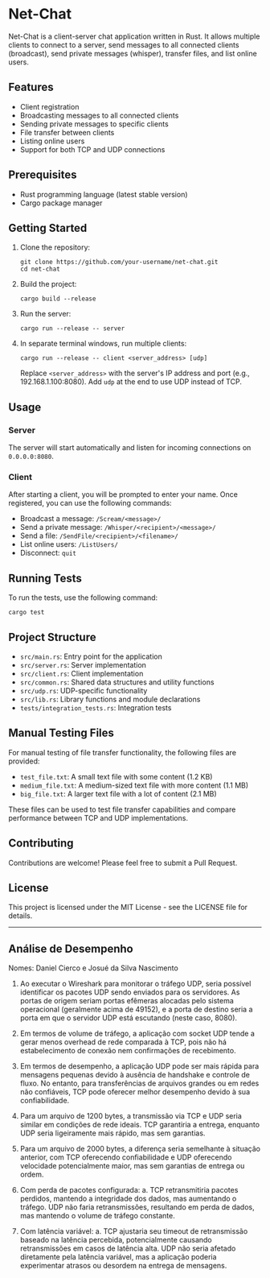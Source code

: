 # Net-Chat

Net-Chat is a client-server chat application written in Rust. It allows multiple clients to connect to a server, send messages to all connected clients (broadcast), send private messages (whisper), transfer files, and list online users.

## Features

- Client registration
- Broadcasting messages to all connected clients
- Sending private messages to specific clients
- File transfer between clients
- Listing online users
- Support for both TCP and UDP connections

## Prerequisites

- Rust programming language (latest stable version)
- Cargo package manager

## Getting Started

1. Clone the repository:
   ```
   git clone https://github.com/your-username/net-chat.git
   cd net-chat
   ```

2. Build the project:
   ```
   cargo build --release
   ```

3. Run the server:
   ```
   cargo run --release -- server
   ```

4. In separate terminal windows, run multiple clients:
   ```
   cargo run --release -- client <server_address> [udp]
   ```
   Replace `<server_address>` with the server's IP address and port (e.g., 192.168.1.100:8080).
   Add `udp` at the end to use UDP instead of TCP.

## Usage

### Server

The server will start automatically and listen for incoming connections on `0.0.0.0:8080`.

### Client

After starting a client, you will be prompted to enter your name. Once registered, you can use the following commands:

- Broadcast a message: `/Scream/<message>/`
- Send a private message: `/Whisper/<recipient>/<message>/`
- Send a file: `/SendFile/<recipient>/<filename>/`
- List online users: `/ListUsers/`
- Disconnect: `quit`

## Running Tests

To run the tests, use the following command:

```
cargo test
```

## Project Structure

- `src/main.rs`: Entry point for the application
- `src/server.rs`: Server implementation
- `src/client.rs`: Client implementation
- `src/common.rs`: Shared data structures and utility functions
- `src/udp.rs`: UDP-specific functionality
- `src/lib.rs`: Library functions and module declarations
- `tests/integration_tests.rs`: Integration tests

## Manual Testing Files

For manual testing of file transfer functionality, the following files are provided:

- `test_file.txt`: A small text file with some content (1.2 KB)
- `medium_file.txt`: A medium-sized text file with more content (1.1 MB)
- `big_file.txt`: A larger text file with a lot of content (2.1 MB)

These files can be used to test file transfer capabilities and compare performance between TCP and UDP implementations.

## Contributing

Contributions are welcome! Please feel free to submit a Pull Request.

## License

This project is licensed under the MIT License - see the LICENSE file for details.

---

## Análise de Desempenho

Nomes: Daniel Cierco e Josué da Silva Nascimento

1) Ao executar o Wireshark para monitorar o tráfego UDP, seria possível identificar os pacotes UDP sendo enviados para os servidores. As portas de origem seriam portas efêmeras alocadas pelo sistema operacional (geralmente acima de 49152), e a porta de destino seria a porta em que o servidor UDP está escutando (neste caso, 8080).

2) Em termos de volume de tráfego, a aplicação com socket UDP tende a gerar menos overhead de rede comparada à TCP, pois não há estabelecimento de conexão nem confirmações de recebimento.

3) Em termos de desempenho, a aplicação UDP pode ser mais rápida para mensagens pequenas devido à ausência de handshake e controle de fluxo. No entanto, para transferências de arquivos grandes ou em redes não confiáveis, TCP pode oferecer melhor desempenho devido à sua confiabilidade.

4) Para um arquivo de 1200 bytes, a transmissão via TCP e UDP seria similar em condições de rede ideais. TCP garantiria a entrega, enquanto UDP seria ligeiramente mais rápido, mas sem garantias.

5) Para um arquivo de 2000 bytes, a diferença seria semelhante à situação anterior, com TCP oferecendo confiabilidade e UDP oferecendo velocidade potencialmente maior, mas sem garantias de entrega ou ordem.

6) Com perda de pacotes configurada:
   a. TCP retransmitiria pacotes perdidos, mantendo a integridade dos dados, mas aumentando o tráfego. UDP não faria retransmissões, resultando em perda de dados, mas mantendo o volume de tráfego constante.

7) Com latência variável:
   a. TCP ajustaria seu timeout de retransmissão baseado na latência percebida, potencialmente causando retransmissões em casos de latência alta. UDP não seria afetado diretamente pela latência variável, mas a aplicação poderia experimentar atrasos ou desordem na entrega de mensagens.
